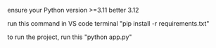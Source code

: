 ensure your Python version >=3.11 better 3.12

run this command in VS code terminal "pip install -r requirements.txt"

to run the project, run this "python app.py"
